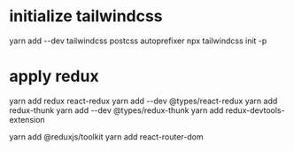 # initialize tailwindcss
yarn add --dev tailwindcss postcss autoprefixer
npx tailwindcss init -p  

# apply redux
yarn add redux react-redux
yarn add --dev @types/react-redux
yarn add redux-thunk
yarn add --dev @types/redux-thunk
yarn add redux-devtools-extension

yarn add @reduxjs/toolkit
yarn add react-router-dom